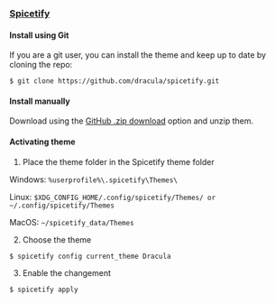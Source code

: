 ### [Spicetify](https://github.com/khanhas/spicetify-cli)

#### Install using Git

If you are a git user, you can install the theme and keep up to date by cloning the repo:

    $ git clone https://github.com/dracula/spicetify.git

#### Install manually

Download using the [GitHub .zip download](https://github.com/dracula/spicetify/archive/refs/heads/master.zip) option and unzip them.

#### Activating theme

1. Place the theme folder in the Spicetify theme folder

Windows: `%userprofile%\.spicetify\Themes\`

Linux: `$XDG_CONFIG_HOME/.config/spicetify/Themes/ or ~/.config/spicetify/Themes`

MacOS: `~/spicetify_data/Themes`

2. Choose the theme

```$ spicetify config current_theme Dracula```

3. Enable the changement

```$ spicetify apply```
